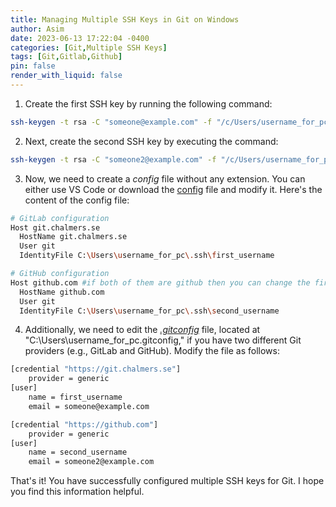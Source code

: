 ```yaml
---
title: Managing Multiple SSH Keys in Git on Windows
author: Asim
date: 2023-06-13 17:22:04 -0400
categories: [Git,Multiple SSH Keys]
tags: [Git,Gitlab,Github]
pin: false
render_with_liquid: false
---
```


1. Create the first SSH key by running the following command:
```bash
ssh-keygen -t rsa -C "someone@example.com" -f "/c/Users/username_for_pc/.ssh/first_username"
```

2. Next, create the second SSH key by executing the command:
```bash
ssh-keygen -t rsa -C "someone2@example.com" -f "/c/Users/username_for_pc/.ssh/second_username"
```

3. Now, we need to create a *config* file without any extension. You can either use VS Code or download the [config](https://indomet.github.io/) file and modify it. Here's the content of the config file:
```bash
# GitLab configuration
Host git.chalmers.se
  HostName git.chalmers.se
  User git
  IdentityFile C:\Users\username_for_pc\.ssh\first_username

# GitHub configuration
Host github.com #if both of them are github then you can change the first one to github-second
  HostName github.com
  User git
  IdentityFile C:\Users\username_for_pc\.ssh\second_username
```

4. Additionally, we need to edit the [*.gitconfig*](https://indomet.github.io/) file, located at "C:\Users\username_for_pc\.gitconfig," if you have two different Git providers (e.g., GitLab and GitHub). Modify the file as follows:
```bash
[credential "https://git.chalmers.se"]
	provider = generic
[user]
	name = first_username
	email = someone@example.com

[credential "https://github.com"]
	provider = generic
[user]
	name = second_username
	email = someone2@example.com
```

That's it! You have successfully configured multiple SSH keys for Git. I hope you find this information helpful.
